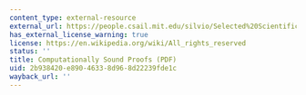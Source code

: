 ```yaml
---
content_type: external-resource
external_url: https://people.csail.mit.edu/silvio/Selected%20Scientific%20Papers/Proof%20Systems/Computationally_Sound_Proofs.pdf
has_external_license_warning: true
license: https://en.wikipedia.org/wiki/All_rights_reserved
status: ''
title: Computationally Sound Proofs (PDF)
uid: 2b938420-e890-4633-8d96-8d22239fde1c
wayback_url: ''
---
```

